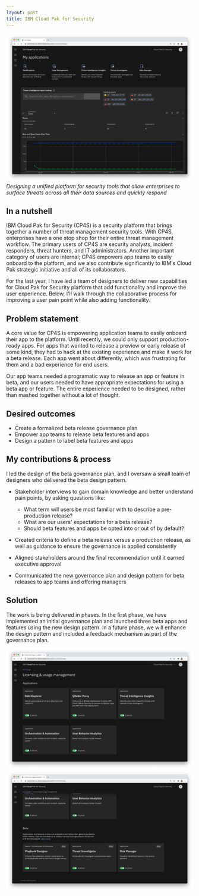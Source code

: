 ```yaml
---
layout: post
title: IBM Cloud Pak for Security
---
```


![IBM Cloud Pak for Security](/images/cp4s/homepage.png)
_Designing a unified platform for security tools that allow enterprises to surface threats across all their data sources and quickly respond_

## In a nutshell
IBM Cloud Pak for Security (CP4S) is a security platform that brings together a number of threat management security tools. With CP4S, enterprises have a one stop shop for their entire threat management workflow. The primary users of CP4S are security analysts, incident responders, threat hunters, and IT administrators. Another important category of users are internal; CP4S empowers app teams to easily onboard to the platform, and we also contribute significantly to IBM's Cloud Pak strategic initiative and all of its collaborators.

For the last year, I have led a team of designers to deliver new capabilities for Cloud Pak for Security platform that add functionality and improve the user experience. Below, I'll walk through the collaborative process for improving a user pain point while also adding functionality.


## Problem statement
A core value for CP4S is empowering application teams to easily onboard their app to the platform. Until recently, we could only support production-ready apps. For apps that wanted to release a preview or early release of some kind, they had to hack at the existing experience and make it work for a beta release. Each app went about differently, which was frustrating for them and a bad experience for end users.

Our app teams needed a programatic way to release an app or feature in beta, and our users needed to have appropriate expectations for using a beta app or feature. The entire experience needed to be designed, rather than mashed together without a lot of thought.


## Desired outcomes
- Create a formalized beta release governance plan
- Empower app teams to release beta features and apps
- Design a pattern to label beta features and apps


## My contributions & process
I led the design of the beta governance plan, and I oversaw a small team of designers who delivered the beta design pattern.

- Stakeholder interviews to gain domain knowledge and better understand pain points, by asking questions like:
  - What term will users be most familiar with to describe a pre-production release? 
  - What are our users' expectations for a beta release?
  - Should beta features and apps be opted into or out of by default?

- Created criteria to define a beta release versus a production release, as well as guidance to ensure the governance is applied consistently

- Aligned stakeholders around the final recommendation until it earned executive approval

- Communicated the new governance plan and design pattern for beta releases to app teams and offering managers


## Solution
The work is being delivered in phases. In the first phase, we have implemented an initial governance plan and launched three beta apps and features using the new design pattern. In a future phase, we will enhance the design pattern and included a feedback mechanism as part of the governance plan.

![Final design](/images/cp4s/beta1.png)
![Final design](/images/cp4s/beta2.png)
